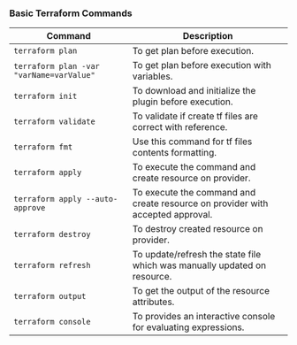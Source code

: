 ### Basic Terraform Commands

| Command | Description |
| ------- | ----------- |
| `terraform plan` | To get plan before execution. |
| `terraform plan -var "varName=varValue"` | To get plan before execution with variables. |
| `terraform init` | To download and initialize the plugin before execution. |
| `terraform validate` |  To validate if create tf files are correct with reference. |
| `terraform fmt` |  Use this command for tf files contents formatting. |
| `terraform apply` |  To execute the command and create resource on provider. |
| `terraform apply --auto-approve` |  To execute the command and create resource on provider with accepted approval. |
| `terraform destroy` |  To destroy created resource on provider. |
| `terraform refresh` |  To update/refresh the state file which was manually updated on resource. |
| `terraform output` |  To get the output of the resource attributes. |
| `terraform console` |  To provides an interactive console for evaluating expressions. |